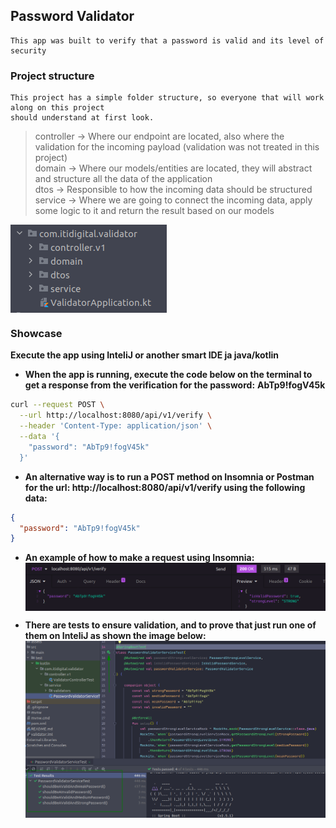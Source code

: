 ## Password Validator

    This app was built to verify that a password is valid and its level of security

### Project structure

    This project has a simple folder structure, so everyone that will work along on this project
    should understand at first look.

> controller -> Where our endpoint are located, also where the validation for the incoming payload (validation was not treated in this project) </br>
> domain -> Where our models/entities are located, they will abstract and structure all the data of the application </br>
> dtos -> Responsible to how the incoming data should be structured </br>
> service -> Where we are going to connect the incoming data, apply some logic to it and return the result based on our models</br>

<img src="/assets/project-structure.png" align="center" />

### Showcase

**Execute the app using InteliJ or another smart IDE ja java/kotlin** </br>

- **When the app is running, execute the code below on the terminal to get a response from the verification for the password:** **AbTp9!fogV45k**

```zsh
curl --request POST \
  --url http://localhost:8080/api/v1/verify \
  --header 'Content-Type: application/json' \
  --data '{
    "password": "AbTp9!fogV45k"
  }'
```

- **An alternative way is to run a POST method on Insomnia or Postman for the url: **http://localhost:8080/api/v1/verify** using the following data:**

```json
{
  "password": "AbTp9!fogV45k"
}
```

- **An example of how to make a request using Insomnia:** </br>
  <img src="assets/request-example.png" align="center" />

- **There are tests to ensure validation, and to prove that just run one of them on InteliJ as shown the image below:** </br>
  <img src="assets/test-example.png" align="center" />
